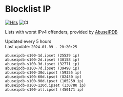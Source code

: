 # Blocklist IP

[![Hits](https://hits.seeyoufarm.com/api/count/incr/badge.svg?url=https%3A%2F%2Fgithub.com%2Fborestad%2Fblocklist-ip%2F&count_bg=%2379C83D&title_bg=%23555555&icon=&icon_color=%23E7E7E7&title=hits&edge_flat=false)](https://hits.seeyoufarm.com)  ![CI](https://img.shields.io/github/workflow/status/borestad/blocklist-ip/CI?style=flat-square)

Lists with worst IPv4 offenders, provided by [AbuseIPDB](https://www.abuseipdb.com/)

<!-- FOOTER-PLACEHOLDER -->
Updated every 5 hours<br>
Last update: `2024-01-09 - 20:20:25`
```
abuseipdb-s100-1d.ipset (25529 ip)
abuseipdb-s100-2d.ipset (30158 ip)
abuseipdb-s100-3d.ipset (32771 ip)
abuseipdb-s100-7d.ipset (39498 ip)
abuseipdb-s100-30d.ipset (59355 ip)
abuseipdb-s100-60d.ipset (82430 ip)
abuseipdb-s100-90d.ipset (105259 ip)
abuseipdb-s100-120d.ipset (130780 ip)
abuseipdb-s100-all.ipset (450171 ip)
```
